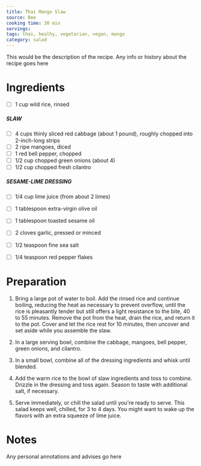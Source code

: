 ```yaml
---
title: Thai Mango Slaw
source: Bee
cooking time: 30 min
servings: 
tags: thai, healhy, vegetarian, vegan, mango
category: salad
---
```


This would be the description of the recipe. Any info or history about the recipe goes here

Ingredients
===========

* [ ] 1 cup wild rice, rinsed

##### SLAW
* [ ] 4 cups thinly sliced red cabbage (about 1 pound), roughly chopped into 2-inch-long strips
* [ ] 2 ripe mangoes, diced
* [ ] 1 red bell pepper, chopped
* [ ] 1/2 cup chopped green onions (about 4)
* [ ] 1/2 cup chopped fresh cilantro

##### SESAME-LIME DRESSING
* [ ] 1/4 cup lime juice (from about 2 limes)
* [ ] 1 tablespoon extra-virgin olive oil
* [ ] 1 tablespoon toasted sesame oil
* [ ] 2 cloves garlic, pressed or minced
* [ ] 1/2 teaspoon fine sea salt
* [ ] 1/4 teaspoon red pepper flakes


Preparation
===========
1. Bring a large pot of water to boil. Add the rinsed rice and continue boiling, reducing the heat as necessary to prevent overflow, until the rice is pleasantly tender but still offers a light resistance to the bite, 40 to 55 minutes. Remove the pot from the heat, drain the rice, and return it to the pot. Cover and let the rice rest for 10 minutes, then uncover and set aside while you assemble the slaw.

2. In a large serving bowl, combine the cabbage, mangoes, bell pepper, green onions, and cilantro. 

3. In a small bowl, combine all of the dressing ingredients and whisk until blended.

4. Add the warm rice to the bowl of slaw ingredients and toss to combine. Drizzle in the dressing and toss again. Season to taste with additional salt, if necessary.

5. Serve immediately, or chill the salad until you're ready to serve. This salad keeps well, chilled, for 3 to 4 days. You might want to wake up the flavors with an extra squeeze of lime juice.

Notes
=====

Any personal annotations and advises go here
